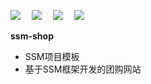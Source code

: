 [![](https://img.shields.io/badge/博客-进击的Z同学-success.svg)](https://blog.csdn.net/qq_24095055)&emsp;
[![](https://img.shields.io/badge/官网-SpringCloud-blueviolet.svg)](https://spring.io/projects/spring-cloud)&emsp;
[![](https://img.shields.io/badge/邮箱-herobin1995@163.com-red.svg)](mailto:herobin1995@163.com)&emsp;
[![](https://img.shields.io/badge/QQ-752658686-blue.svg)](#)

**ssm-shop**
- SSM项目模板
- 基于SSM框架开发的团购网站
